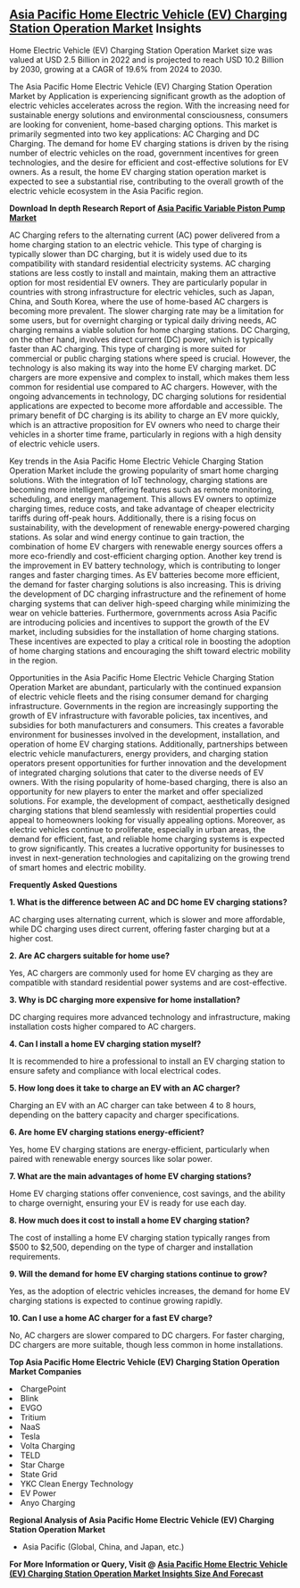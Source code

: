 <h2><a href="https://www.verifiedmarketreports.com/download-sample/?rid=505240&amp;utm_source=Github-Feb&amp;utm_medium=225" target="_blank">Asia Pacific Home Electric Vehicle (EV) Charging Station Operation Market</a> Insights</h2><p>Home Electric Vehicle (EV) Charging Station Operation Market size was valued at USD 2.5 Billion in 2022 and is projected to reach USD 10.2 Billion by 2030, growing at a CAGR of 19.6% from 2024 to 2030.</p><p><p>The Asia Pacific Home Electric Vehicle (EV) Charging Station Operation Market by Application is experiencing significant growth as the adoption of electric vehicles accelerates across the region. With the increasing need for sustainable energy solutions and environmental consciousness, consumers are looking for convenient, home-based charging options. This market is primarily segmented into two key applications: AC Charging and DC Charging. The demand for home EV charging stations is driven by the rising number of electric vehicles on the road, government incentives for green technologies, and the desire for efficient and cost-effective solutions for EV owners. As a result, the home EV charging station operation market is expected to see a substantial rise, contributing to the overall growth of the electric vehicle ecosystem in the Asia Pacific region. <p><strong>Download In depth Research Report of <a href="https://www.verifiedmarketreports.com/download-sample/?rid=236118&amp;utm_source=Pulse-Dec&amp;utm_medium=225" target="_blank">Asia Pacific Variable Piston Pump Market</a></strong></p></p> <p>AC Charging refers to the alternating current (AC) power delivered from a home charging station to an electric vehicle. This type of charging is typically slower than DC charging, but it is widely used due to its compatibility with standard residential electricity systems. AC charging stations are less costly to install and maintain, making them an attractive option for most residential EV owners. They are particularly popular in countries with strong infrastructure for electric vehicles, such as Japan, China, and South Korea, where the use of home-based AC chargers is becoming more prevalent. The slower charging rate may be a limitation for some users, but for overnight charging or typical daily driving needs, AC charging remains a viable solution for home charging stations. DC Charging, on the other hand, involves direct current (DC) power, which is typically faster than AC charging. This type of charging is more suited for commercial or public charging stations where speed is crucial. However, the technology is also making its way into the home EV charging market. DC chargers are more expensive and complex to install, which makes them less common for residential use compared to AC chargers. However, with the ongoing advancements in technology, DC charging solutions for residential applications are expected to become more affordable and accessible. The primary benefit of DC charging is its ability to charge an EV more quickly, which is an attractive proposition for EV owners who need to charge their vehicles in a shorter time frame, particularly in regions with a high density of electric vehicle users. <p>Key trends in the Asia Pacific Home Electric Vehicle Charging Station Operation Market include the growing popularity of smart home charging solutions. With the integration of IoT technology, charging stations are becoming more intelligent, offering features such as remote monitoring, scheduling, and energy management. This allows EV owners to optimize charging times, reduce costs, and take advantage of cheaper electricity tariffs during off-peak hours. Additionally, there is a rising focus on sustainability, with the development of renewable energy-powered charging stations. As solar and wind energy continue to gain traction, the combination of home EV chargers with renewable energy sources offers a more eco-friendly and cost-efficient charging option. Another key trend is the improvement in EV battery technology, which is contributing to longer ranges and faster charging times. As EV batteries become more efficient, the demand for faster charging solutions is also increasing. This is driving the development of DC charging infrastructure and the refinement of home charging systems that can deliver high-speed charging while minimizing the wear on vehicle batteries. Furthermore, governments across Asia Pacific are introducing policies and incentives to support the growth of the EV market, including subsidies for the installation of home charging stations. These incentives are expected to play a critical role in boosting the adoption of home charging stations and encouraging the shift toward electric mobility in the region.</p> <p>Opportunities in the Asia Pacific Home Electric Vehicle Charging Station Operation Market are abundant, particularly with the continued expansion of electric vehicle fleets and the rising consumer demand for charging infrastructure. Governments in the region are increasingly supporting the growth of EV infrastructure with favorable policies, tax incentives, and subsidies for both manufacturers and consumers. This creates a favorable environment for businesses involved in the development, installation, and operation of home EV charging stations. Additionally, partnerships between electric vehicle manufacturers, energy providers, and charging station operators present opportunities for further innovation and the development of integrated charging solutions that cater to the diverse needs of EV owners. With the rising popularity of home-based charging, there is also an opportunity for new players to enter the market and offer specialized solutions. For example, the development of compact, aesthetically designed charging stations that blend seamlessly with residential properties could appeal to homeowners looking for visually appealing options. Moreover, as electric vehicles continue to proliferate, especially in urban areas, the demand for efficient, fast, and reliable home charging systems is expected to grow significantly. This creates a lucrative opportunity for businesses to invest in next-generation technologies and capitalizing on the growing trend of smart homes and electric mobility.</p> <p><strong>Frequently Asked Questions</strong></p> <p><strong>1. What is the difference between AC and DC home EV charging stations?</strong></p> <p>AC charging uses alternating current, which is slower and more affordable, while DC charging uses direct current, offering faster charging but at a higher cost.</p> <p><strong>2. Are AC chargers suitable for home use?</strong></p> <p>Yes, AC chargers are commonly used for home EV charging as they are compatible with standard residential power systems and are cost-effective.</p> <p><strong>3. Why is DC charging more expensive for home installation?</strong></p> <p>DC charging requires more advanced technology and infrastructure, making installation costs higher compared to AC chargers.</p> <p><strong>4. Can I install a home EV charging station myself?</strong></p> <p>It is recommended to hire a professional to install an EV charging station to ensure safety and compliance with local electrical codes.</p> <p><strong>5. How long does it take to charge an EV with an AC charger?</strong></p> <p>Charging an EV with an AC charger can take between 4 to 8 hours, depending on the battery capacity and charger specifications.</p> <p><strong>6. Are home EV charging stations energy-efficient?</strong></p> <p>Yes, home EV charging stations are energy-efficient, particularly when paired with renewable energy sources like solar power.</p> <p><strong>7. What are the main advantages of home EV charging stations?</strong></p> <p>Home EV charging stations offer convenience, cost savings, and the ability to charge overnight, ensuring your EV is ready for use each day.</p> <p><strong>8. How much does it cost to install a home EV charging station?</strong></p> <p>The cost of installing a home EV charging station typically ranges from $500 to $2,500, depending on the type of charger and installation requirements.</p> <p><strong>9. Will the demand for home EV charging stations continue to grow?</strong></p> <p>Yes, as the adoption of electric vehicles increases, the demand for home EV charging stations is expected to continue growing rapidly.</p> <p><strong>10. Can I use a home AC charger for a fast EV charge?</strong></p> <p>No, AC chargers are slower compared to DC chargers. For faster charging, DC chargers are more suitable, though less common in home installations.</p> </p><p><strong>Top Asia Pacific Home Electric Vehicle (EV) Charging Station Operation Market Companies</strong></p><div data-test-id=""><p><li>ChargePoint</li><li> Blink</li><li> EVGO</li><li> Tritium</li><li> NaaS</li><li> Tesla</li><li> Volta Charging</li><li> TELD</li><li> Star Charge</li><li> State Grid</li><li> YKC Clean Energy Technology</li><li> EV Power</li><li> Anyo Charging</li></p><div><strong>Regional Analysis of&nbsp;Asia Pacific Home Electric Vehicle (EV) Charging Station Operation Market</strong></div><ul><li dir="ltr"><p dir="ltr">Asia Pacific (Global, China, and Japan, etc.)</p></li></ul><p><strong>For More Information or Query, Visit @&nbsp;</strong><strong><a href="https://www.verifiedmarketreports.com/product/home-electric-vehicle-ev-charging-station-operation-market/?utm_source=Github-Feb&amp;utm_medium=225" target="_blank">Asia Pacific Home Electric Vehicle (EV) Charging Station Operation Market Insights Size And Forecast</a></strong></p></div><h2>&nbsp;</h2><div data-test-id="">&nbsp;</div>
